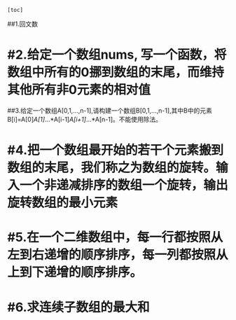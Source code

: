 ```
[toc]
```

##1.回文数

# #2.给定一个数组nums, 写一个函数，将数组中所有的0挪到数组的末尾，而维持其他所有非0元素的相对值

##3.给定一个数组A[0,1,...,n-1],请构建一个数组B[0,1,...,n-1],其中B中的元素B[i]=A[0]*A[1]*...*A[i-1]*A[i+1]*...*A[n-1]。不能使用除法。

# #4.把一个数组最开始的若干个元素搬到数组的末尾，我们称之为数组的旋转。输入一个非递减排序的数组一个旋转，输出旋转数组的最小元素

# #5.在一个二维数组中，每一行都按照从左到右递增的顺序排序，每一列都按照从上到下递增的顺序排序。

# #6.求连续子数组的最大和